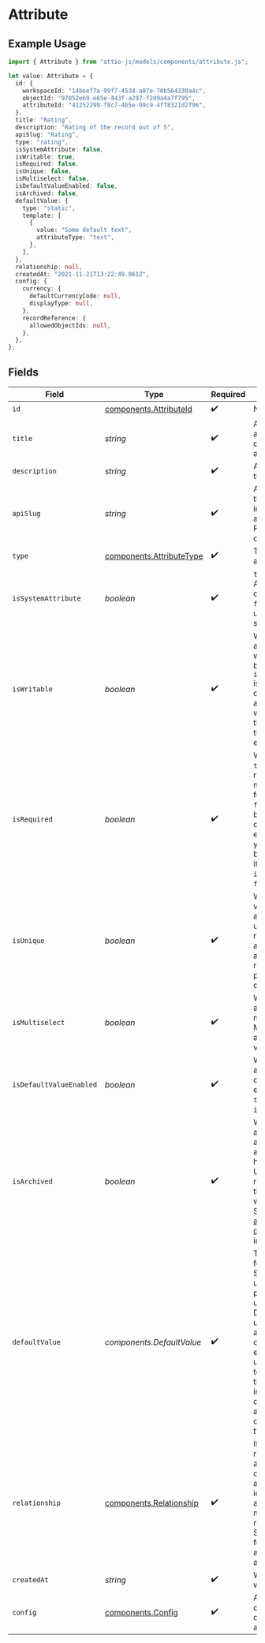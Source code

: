 # Attribute

## Example Usage

```typescript
import { Attribute } from "attio-js/models/components/attribute.js";

let value: Attribute = {
  id: {
    workspaceId: "14beef7a-99f7-4534-a87e-70b564330a4c",
    objectId: "97052eb9-e65e-443f-a297-f2d9a4a7f795",
    attributeId: "41252299-f8c7-4b5e-99c9-4ff8321d2f96",
  },
  title: "Rating",
  description: "Rating of the record out of 5",
  apiSlug: "Rating",
  type: "rating",
  isSystemAttribute: false,
  isWritable: true,
  isRequired: false,
  isUnique: false,
  isMultiselect: false,
  isDefaultValueEnabled: false,
  isArchived: false,
  defaultValue: {
    type: "static",
    template: [
      {
        value: "Some default text",
        attributeType: "text",
      },
    ],
  },
  relationship: null,
  createdAt: "2021-11-21T13:22:49.061Z",
  config: {
    currency: {
      defaultCurrencyCode: null,
      displayType: null,
    },
    recordReference: {
      allowedObjectIds: null,
    },
  },
};
```

## Fields

| Field                                                                                                                                                                                                                                                                                                                                                        | Type                                                                                                                                                                                                                                                                                                                                                         | Required                                                                                                                                                                                                                                                                                                                                                     | Description                                                                                                                                                                                                                                                                                                                                                  | Example                                                                                                                                                                                                                                                                                                                                                      |
| ------------------------------------------------------------------------------------------------------------------------------------------------------------------------------------------------------------------------------------------------------------------------------------------------------------------------------------------------------------ | ------------------------------------------------------------------------------------------------------------------------------------------------------------------------------------------------------------------------------------------------------------------------------------------------------------------------------------------------------------ | ------------------------------------------------------------------------------------------------------------------------------------------------------------------------------------------------------------------------------------------------------------------------------------------------------------------------------------------------------------ | ------------------------------------------------------------------------------------------------------------------------------------------------------------------------------------------------------------------------------------------------------------------------------------------------------------------------------------------------------------ | ------------------------------------------------------------------------------------------------------------------------------------------------------------------------------------------------------------------------------------------------------------------------------------------------------------------------------------------------------------ |
| `id`                                                                                                                                                                                                                                                                                                                                                         | [components.AttributeId](../../models/components/attributeid.md)                                                                                                                                                                                                                                                                                             | :heavy_check_mark:                                                                                                                                                                                                                                                                                                                                           | N/A                                                                                                                                                                                                                                                                                                                                                          |                                                                                                                                                                                                                                                                                                                                                              |
| `title`                                                                                                                                                                                                                                                                                                                                                      | *string*                                                                                                                                                                                                                                                                                                                                                     | :heavy_check_mark:                                                                                                                                                                                                                                                                                                                                           | A title for the attribute, to be displayed across the app.                                                                                                                                                                                                                                                                                                   | Rating                                                                                                                                                                                                                                                                                                                                                       |
| `description`                                                                                                                                                                                                                                                                                                                                                | *string*                                                                                                                                                                                                                                                                                                                                                     | :heavy_check_mark:                                                                                                                                                                                                                                                                                                                                           | A text description of the attribute.                                                                                                                                                                                                                                                                                                                         | A rating attribute                                                                                                                                                                                                                                                                                                                                           |
| `apiSlug`                                                                                                                                                                                                                                                                                                                                                    | *string*                                                                                                                                                                                                                                                                                                                                                     | :heavy_check_mark:                                                                                                                                                                                                                                                                                                                                           | A unique slug for the attribute for use in API responses and URLs. Formatted in snake case.                                                                                                                                                                                                                                                                  | my-rating                                                                                                                                                                                                                                                                                                                                                    |
| `type`                                                                                                                                                                                                                                                                                                                                                       | [components.AttributeType](../../models/components/attributetype.md)                                                                                                                                                                                                                                                                                         | :heavy_check_mark:                                                                                                                                                                                                                                                                                                                                           | The type of the attribute.                                                                                                                                                                                                                                                                                                                                   | text                                                                                                                                                                                                                                                                                                                                                         |
| `isSystemAttribute`                                                                                                                                                                                                                                                                                                                                          | *boolean*                                                                                                                                                                                                                                                                                                                                                    | :heavy_check_mark:                                                                                                                                                                                                                                                                                                                                           | `true` if this is an Attio system-defined attribute, `false` if defined by a user or non-Attio system.                                                                                                                                                                                                                                                       | true                                                                                                                                                                                                                                                                                                                                                         |
| `isWritable`                                                                                                                                                                                                                                                                                                                                                 | *boolean*                                                                                                                                                                                                                                                                                                                                                    | :heavy_check_mark:                                                                                                                                                                                                                                                                                                                                           | Whether or not this attribute can be written to. Can only be false when `is_system_attribute` is `true` (user-defined attributes are always writeable). If `false`, this usually means the attribute is enriched by Attio.                                                                                                                                   | true                                                                                                                                                                                                                                                                                                                                                         |
| `isRequired`                                                                                                                                                                                                                                                                                                                                                 | *boolean*                                                                                                                                                                                                                                                                                                                                                    | :heavy_check_mark:                                                                                                                                                                                                                                                                                                                                           | When `is_required` is `true`, new records/entries must have a value for this attribute. If `false`, values may be `null`. This value does not affect existing data and you do not need to backfill `null` values if changing `is_required` from `false` to `true`.                                                                                           | true                                                                                                                                                                                                                                                                                                                                                         |
| `isUnique`                                                                                                                                                                                                                                                                                                                                                   | *boolean*                                                                                                                                                                                                                                                                                                                                                    | :heavy_check_mark:                                                                                                                                                                                                                                                                                                                                           | Whether or not new values for this attribute must be unique. Uniqueness restrictions are only applied to new data and do not apply retroactively to previously created data.                                                                                                                                                                                 | true                                                                                                                                                                                                                                                                                                                                                         |
| `isMultiselect`                                                                                                                                                                                                                                                                                                                                              | *boolean*                                                                                                                                                                                                                                                                                                                                                    | :heavy_check_mark:                                                                                                                                                                                                                                                                                                                                           | Whether or not this attribute can have multiple values. Multiselect is only available on some value types.                                                                                                                                                                                                                                                   | true                                                                                                                                                                                                                                                                                                                                                         |
| `isDefaultValueEnabled`                                                                                                                                                                                                                                                                                                                                      | *boolean*                                                                                                                                                                                                                                                                                                                                                    | :heavy_check_mark:                                                                                                                                                                                                                                                                                                                                           | Whether this attribute has a default value enabled. Must be `true` when `is_required` is `true`.                                                                                                                                                                                                                                                             | true                                                                                                                                                                                                                                                                                                                                                         |
| `isArchived`                                                                                                                                                                                                                                                                                                                                                 | *boolean*                                                                                                                                                                                                                                                                                                                                                    | :heavy_check_mark:                                                                                                                                                                                                                                                                                                                                           | Whether this attribute has been archived. Archived attributes are hidden from most UI, but can be restored either over the API or in workspace settings. See the [guide on archiving and deleting](/docs/archiving-vs-deleting)for more information.                                                                                                         | false                                                                                                                                                                                                                                                                                                                                                        |
| `defaultValue`                                                                                                                                                                                                                                                                                                                                               | *components.DefaultValue*                                                                                                                                                                                                                                                                                                                                    | :heavy_check_mark:                                                                                                                                                                                                                                                                                                                                           | The default value for this attribute. Static values are used to directly populate values using their contents. Dynamic values are used to lookup data at the point of creation. For example, you could use a dynamic value to insert a value for the currently logged in user. Which default values are available is dependent on the type of the attribute. |                                                                                                                                                                                                                                                                                                                                                              |
| `relationship`                                                                                                                                                                                                                                                                                                                                               | [components.Relationship](../../models/components/relationship.md)                                                                                                                                                                                                                                                                                           | :heavy_check_mark:                                                                                                                                                                                                                                                                                                                                           | If this attribute is related to another attribute, this is an object that includes an `id` property that identifies the other attribute. `null` means no relationship exists. See [the help center](https://attio.com/help/reference/managing-your-data/attributes#relationship-attributes) for more details about relationship attributes.                  |                                                                                                                                                                                                                                                                                                                                                              |
| `createdAt`                                                                                                                                                                                                                                                                                                                                                  | *string*                                                                                                                                                                                                                                                                                                                                                     | :heavy_check_mark:                                                                                                                                                                                                                                                                                                                                           | When this attribute was created.                                                                                                                                                                                                                                                                                                                             | 2022-11-21T13:22:49.061281000Z                                                                                                                                                                                                                                                                                                                               |
| `config`                                                                                                                                                                                                                                                                                                                                                     | [components.Config](../../models/components/config.md)                                                                                                                                                                                                                                                                                                       | :heavy_check_mark:                                                                                                                                                                                                                                                                                                                                           | Additional, type-dependent configuration for the attribute.                                                                                                                                                                                                                                                                                                  |                                                                                                                                                                                                                                                                                                                                                              |